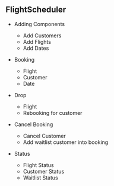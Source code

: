 ## FlightScheduler

- Adding Components
  - Add Customers
  - Add Flights
  - Add Dates
  
- Booking
  - Flight
  - Customer
  - Date

- Drop
  - Flight
  - Rebooking for customer
  
- Cancel Booking
  - Cancel Customer
  - Add waitlist customer into booking
  
- Status
  - Flight Status
  - Customer Status
  - Waitlist Status
 
 

